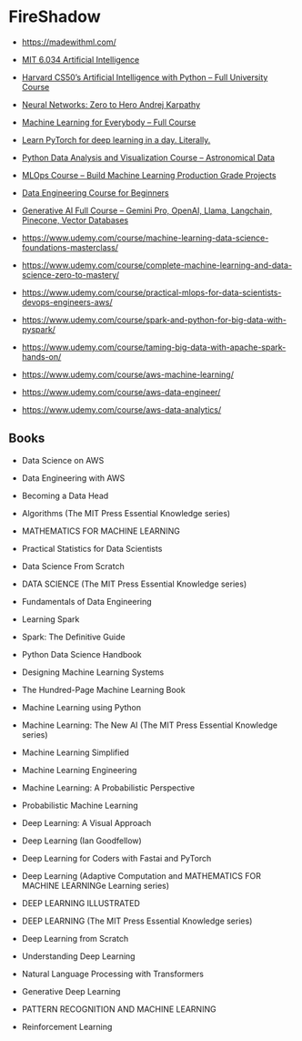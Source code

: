 # FireShadow

* https://madewithml.com/

* [MIT 6.034 Artificial Intelligence](https://www.youtube.com/playlist?list=PLUl4u3cNGP63gFHB6xb-kVBiQHYe_4hSi)

* [Harvard CS50’s Artificial Intelligence with Python – Full University Course](https://www.youtube.com/watch?v=5NgNicANyqM)

* [Neural Networks: Zero to Hero Andrej Karpathy](https://www.youtube.com/playlist?list=PLAqhIrjkxbuWI23v9cThsA9GvCAUhRvKZ)

* [Machine Learning for Everybody – Full Course](https://www.youtube.com/watch?v=i_LwzRVP7bg)

* [Learn PyTorch for deep learning in a day. Literally.](https://www.youtube.com/watch?v=Z_ikDlimN6A)

* [Python Data Analysis and Visualization Course – Astronomical Data](https://www.youtube.com/watch?v=H9KefzbryEw)

* [MLOps Course – Build Machine Learning Production Grade Projects](https://www.youtube.com/watch?v=-dJPoLm_gtE)

* [Data Engineering Course for Beginners](https://www.youtube.com/watch?v=PHsC_t0j1dU)

* [Generative AI Full Course – Gemini Pro, OpenAI, Llama, Langchain, Pinecone, Vector Databases](https://www.youtube.com/watch?v=mEsleV16qdo&ab_channel=freeCodeCamp.org)

* https://www.udemy.com/course/machine-learning-data-science-foundations-masterclass/
* https://www.udemy.com/course/complete-machine-learning-and-data-science-zero-to-mastery/
* https://www.udemy.com/course/practical-mlops-for-data-scientists-devops-engineers-aws/
* https://www.udemy.com/course/spark-and-python-for-big-data-with-pyspark/
* https://www.udemy.com/course/taming-big-data-with-apache-spark-hands-on/
* https://www.udemy.com/course/aws-machine-learning/
* https://www.udemy.com/course/aws-data-engineer/
* https://www.udemy.com/course/aws-data-analytics/

## Books

* Data Science on AWS
* Data Engineering with AWS
* Becoming a Data Head

* Algorithms (The MIT Press Essential Knowledge series)

* MATHEMATICS FOR MACHINE LEARNING
* Practical Statistics for Data Scientists

* Data Science From Scratch
* DATA SCIENCE (The MIT Press Essential Knowledge series)
* Fundamentals of Data Engineering

* Learning Spark
* Spark: The Definitive Guide
* Python Data Science Handbook

* Designing Machine Learning Systems

* The Hundred-Page Machine Learning Book
* Machine Learning using Python
* Machine Learning: The New AI (The MIT Press Essential Knowledge series)
* Machine Learning Simplified
* Machine Learning Engineering
* Machine Learning: A Probabilistic Perspective
* Probabilistic Machine Learning

* Deep Learning: A Visual Approach
* Deep Learning (Ian Goodfellow)
* Deep Learning for Coders with Fastai and PyTorch
* Deep Learning (Adaptive Computation and MATHEMATICS FOR MACHINE LEARNINGe Learning series)
* DEEP LEARNING ILLUSTRATED
* DEEP LEARNING (The MIT Press Essential Knowledge series)
* Deep Learning from Scratch
* Understanding Deep Learning

* Natural Language Processing with Transformers
* Generative Deep Learning

* PATTERN RECOGNITION AND MACHINE LEARNING

* Reinforcement Learning

